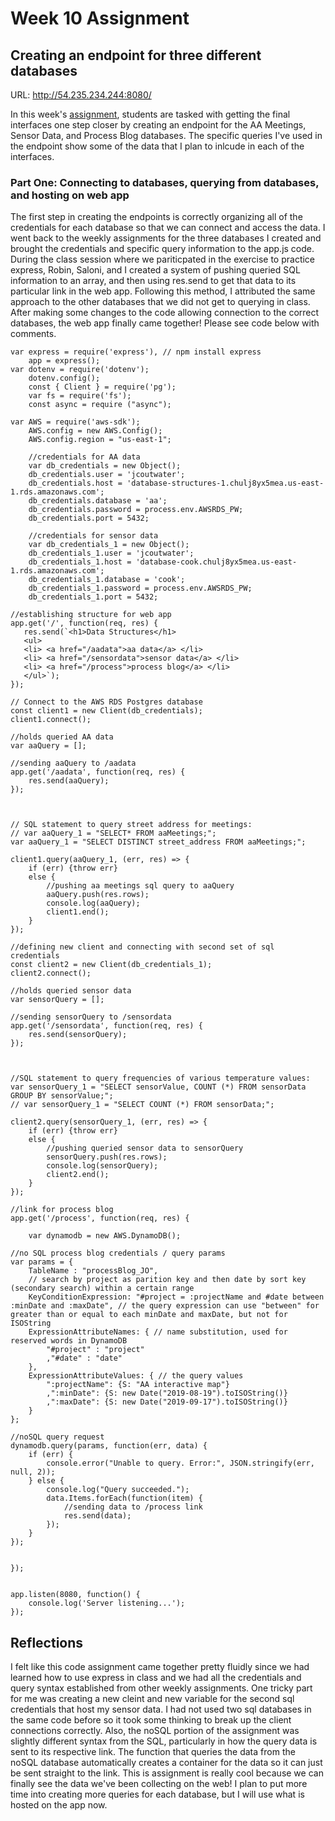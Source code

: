 # Week 10 Assignment
## Creating an endpoint for three different databases
URL: http://54.235.234.244:8080/

In this week's [assignment](https://github.com/visualizedata/data-structures/tree/master/weekly_assignment_10), students are tasked with getting the final interfaces one step closer by creating an endpoint for the AA Meetings, Sensor Data, and Process Blog databases. The specific queries I've used in the endpoint show some of the data that I plan to inlcude in each of the interfaces.

### Part One: Connecting to databases, querying from databases, and hosting on web app

The first step in creating the endpoints is correctly organizing all of the credentials for each database so that we can connect and access the data. I went back to the weekly assignments for the three databases I created and brought the credentials and specific query information to the app.js code. During the class session where we pariticpated in the exercise to practice express, Robin, Saloni, and I created a system of pushing queried SQL information to an array, and then using res.send to get that data to its particular link in the web app. Following this method, I attributed the same approach to the other databases that we did not get to querying in class. After making some changes to the code allowing connection to the correct databases, the web app finally came together! Please see code below with comments.

    var express = require('express'), // npm install express
        app = express();
    var dotenv = require('dotenv');
        dotenv.config();
        const { Client } = require('pg');
        var fs = require('fs');
        const async = require ("async"); 

    var AWS = require('aws-sdk');
        AWS.config = new AWS.Config();
        AWS.config.region = "us-east-1";

        //credentials for AA data
        var db_credentials = new Object();
        db_credentials.user = 'jcoutwater';
        db_credentials.host = 'database-structures-1.chulj8yx5mea.us-east-1.rds.amazonaws.com';
        db_credentials.database = 'aa';
        db_credentials.password = process.env.AWSRDS_PW;
        db_credentials.port = 5432;

        //credentials for sensor data
        var db_credentials_1 = new Object();
        db_credentials_1.user = 'jcoutwater';
        db_credentials_1.host = 'database-cook.chulj8yx5mea.us-east-1.rds.amazonaws.com';
        db_credentials_1.database = 'cook';
        db_credentials_1.password = process.env.AWSRDS_PW;
        db_credentials_1.port = 5432;

    //establishing structure for web app  
    app.get('/', function(req, res) {
       res.send(`<h1>Data Structures</h1>
       <ul>
       <li> <a href="/aadata">aa data</a> </li>
       <li> <a href="/sensordata">sensor data</a> </li>
       <li> <a href="/process">process blog</a> </li>
       </ul>`);
    });

    // Connect to the AWS RDS Postgres database
    const client1 = new Client(db_credentials);
    client1.connect();

    //holds queried AA data
    var aaQuery = [];

    //sending aaQuery to /aadata
    app.get('/aadata', function(req, res) {
        res.send(aaQuery);
    });



    // SQL statement to query street address for meetings:
    // var aaQuery_1 = "SELECT* FROM aaMeetings;";
    var aaQuery_1 = "SELECT DISTINCT street_address FROM aaMeetings;";

    client1.query(aaQuery_1, (err, res) => {
        if (err) {throw err}
        else {
            //pushing aa meetings sql query to aaQuery
            aaQuery.push(res.rows);
            console.log(aaQuery);
            client1.end();
        }
    });

    //defining new client and connecting with second set of sql credentials
    const client2 = new Client(db_credentials_1);
    client2.connect();

    //holds queried sensor data
    var sensorQuery = [];

    //sending sensorQuery to /sensordata
    app.get('/sensordata', function(req, res) {
        res.send(sensorQuery);
    });



    //SQL statement to query frequencies of various temperature values: 
    var sensorQuery_1 = "SELECT sensorValue, COUNT (*) FROM sensorData GROUP BY sensorValue;";
    // var sensorQuery_1 = "SELECT COUNT (*) FROM sensorData;";

    client2.query(sensorQuery_1, (err, res) => {
        if (err) {throw err}
        else {
            //pushing queried sensor data to sensorQuery
            sensorQuery.push(res.rows);
            console.log(sensorQuery);
            client2.end();
        }
    });

    //link for process blog
    app.get('/process', function(req, res) {

        var dynamodb = new AWS.DynamoDB();

    //no SQL process blog credentials / query params
    var params = {
        TableName : "processBlog_JO",
        // search by project as parition key and then date by sort key (secondary search) within a certain range
        KeyConditionExpression: "#project = :projectName and #date between :minDate and :maxDate", // the query expression can use "between" for greater than or equal to each minDate and maxDate, but not for ISOString
        ExpressionAttributeNames: { // name substitution, used for reserved words in DynamoDB
            "#project" : "project"
            ,"#date" : "date"
        },
        ExpressionAttributeValues: { // the query values
            ":projectName": {S: "AA interactive map"}
            ,":minDate": {S: new Date("2019-08-19").toISOString()}
            ,":maxDate": {S: new Date("2019-09-17").toISOString()}
        }
    };

    //noSQL query request
    dynamodb.query(params, function(err, data) {
        if (err) {
            console.error("Unable to query. Error:", JSON.stringify(err, null, 2));
        } else {
            console.log("Query succeeded.");
            data.Items.forEach(function(item) {
                //sending data to /process link
                res.send(data);
            });
        }
    });


    });


    app.listen(8080, function() {
        console.log('Server listening...');
    });
    
    
## Reflections

I felt like this code assignment came together pretty fluidly since we had learned how to use express in class and we had all the credentials and query syntax established from other weekly assignments. One tricky part for me was creating a new cleint and new variable for the second sql credentials that host my sensor data. I had not used two sql databases in the same code before so it took some thinking to break up the client connections correctly. Also, the noSQL portion of the assignment was slightly different syntax from the SQL, particularly in how the query data is sent to its respective link. The function that queries the data from the noSQL database automatically creates a container for the data so it can just be sent straight to the link. This is assignment is really cool because we can finally see the data we've been collecting on the web! I plan to put more time into creating more queries for each database, but I will use what is hosted on the app now. 
